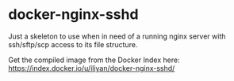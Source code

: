 docker-nginx-sshd
=================

Just a skeleton to use when in need of a running nginx server with ssh/sftp/scp access to its file structure.

Get the compiled image from the Docker Index here: https://index.docker.io/u/iliyan/docker-nginx-sshd/
